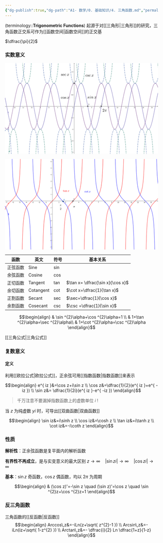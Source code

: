 ```yaml
---
{"dg-publish":true,"dg-path":"A1- 数学/0. 基础知识/4. 三角函数.md","permalink":"/A1- 数学/0. 基础知识/4. 三角函数/","dgPassFrontmatter":true,"noteIcon":"","created":"2024-05-21T15:20:27.885+08:00","updated":"2025-08-28T21:53:12.846+08:00"}
---
```


(terminology::**Trigonometric Functions**)
起源于对[[三角形\|三角形]]的研究，三角函数正交系可作为[[函数空间\|函数空间]]的正交基

$\dfrac{\pi}{2}$
### 实数意义
![Pasted image 20250802220213.png](../img/user/Functional%20files/Photo%20Resources/Pasted%20image%2020250802220213.png)



![Pasted image 20250802221846.png](../img/user/Functional%20files/Photo%20Resources/Pasted%20image%2020250802221846.png)



| 函数   | 英文        | 符号  | 基本关系                             |
| ---- | --------- | --- | -------------------------------- |
| 正弦函数 | Sine      | sin |                                  |
| 余弦函数 | Cosine    | cos |                                  |
| 正切函数 | Tangent   | tan | $\tan x= \dfrac{\sin x}{\cos x}$ |
| 余切函数 | Cotangent | cot | $\cot x=\dfrac{1}{\tan x}$       |
| 正割函数 | Secant    | sec | $\sec=\dfrac{1}{\cos x}$         |
| 余割函数 | Cosecant  | csc | $\csc =\dfrac{1}{\sin x}$        |

$$\begin{align}
 & \sin ^{2}\alpha+\cos ^{2}\alpha=1  \\
 & 1+\tan ^{2}\alpha=\sec ^{2}\alpha\\
 & 1+\cot ^{2}\alpha=\csc ^{2}\alpha
\end{align}$$

[[三角公式\|三角公式]]


### 复数意义
#### 定义
利用[[欧拉公式\|欧拉公式]]，正余弦可用[[指数函数\|指数函数]]来表示

$$\begin{align}
e^{ iz }&=\cos z+i\sin z \\
\cos z&=\dfrac{1}{2}(e^{ iz }+e^{ -iz }) \\
\sin z&= \dfrac{1}{2i}(e^{ iz }-e^{ -iz })
\end{align}$$

>千万注意不要漏掉指数函数上的虚数单位 $i$   !


当 $z$ 为纯虚数 $yi$ 时，可导出[[双曲函数\|双曲函数]]

$$\begin{align}
\sin iz&=i\sinh z  \\
\cos iz&=\cosh z \\
\tan iz&=i\tanh z \\
\cot iz&=-i\coth z  
\end{align}$$


### 性质
**解析性**：正余弦函数是复平面内的解析函数

**有界性不再成立**，是与实变意义的最大区别
$z\to \infty\quad |\sin zi|\to \infty\quad  |\cos zi|\to \infty$

**基本**：$\sin z$  奇函数，$\cos z$  偶函数，均以 $2\pi$ 为周期

$$\begin{align}
 & (\cos z)'=-\sin z \quad  (\sin z)'=\cos z \quad \sin ^{2}z+\cos ^{2}z=1
\end{align}$$

### 反三角函数
三角函数的[[反函数\|反函数]]
$$\begin{align}
Arccos\,z&=-iLn(z+\sqrt{ z^{2}-1 }) \\
Arcsin\,z&=-iLn(iz+\sqrt{ 1-z^{2} }) \\
Arctan\,z&=- \dfrac{i}{2} Ln \dfrac{1+z}{1-z}
\end{align}$$


